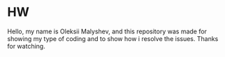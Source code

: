 # HW
Hello, my name is Oleksii Malyshev, and this repository was made for showing my type of coding and to show how i resolve the issues.
Thanks for watching.
